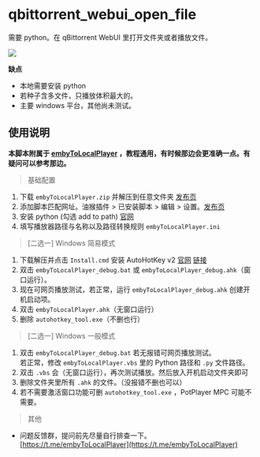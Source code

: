 # qbittorrent\_webui\_open_file

需要 python。在 qBittorrent WebUI 里打开文件夹或者播放文件。

![](https://github.com/kjtsune/embyToLocalPlayer/raw/main/qbittorrent_webui_open_file/qbittorrent_webui_open_file.png)

**缺点**

* 本地需要安装 python
* 若种子含多文件，只播放体积最大的。
* 主要 windows 平台，其他尚未测试。

## 使用说明

**本脚本附属于 [embyToLocalPlayer](https://greasyfork.org/zh-CN/scripts/448648-embytolocalplayer?locale_override=1)
，教程通用，有时候那边会更准确一点。有疑问可以参考那边。**


> 基础配置

1. 下载 `embyToLocalPlayer.zip` 并解压到任意文件夹 [发布页](https://github.com/kjtsune/embyToLocalPlayer/releases)
2. 添加脚本匹配网址。油猴插件 > 已安装脚本 > 编辑 >
   设置。[发布页](https://greasyfork.org/zh-CN/scripts/450015-qbittorrent-webui-open-file?locale_override=1)
3. 安装 python (勾选 add to path) [官网](https://www.python.org/downloads/)
4. 填写播放器路径与名称以及路径转换规则 `embyToLocalPlayer.ini`

> [二选一] Windows 简易模式

1. 下载解压并点击 `Install.cmd` 安装 AutoHotKey
   v2 [官网](https://www.autohotkey.com/) [链接](https://www.autohotkey.com/download/ahk-v2.zip)
2. 双击 `embyToLocalPlayer_debug.bat` 或 `embyToLocalPlayer_debug.ahk`（窗口运行）。
3. 现在可网页播放测试，若正常，运行 `embyToLocalPlayer_debug.ahk` 创建开机启动项。
4. 双击 `embyToLocalPlayer.ahk`（无窗口运行）
5. 删除 `autohotkey_tool.exe`（不删也行）

> [二选一] Windows 一般模式

1. 双击 `embyToLocalPlayer_debug.bat`  若无报错可网页播放测试。  
   若正常，修改 `embyToLocalPlayer.vbs` 里的 Python 路径和 `.py` 文件路径。
2. 双击 `.vbs` 会（无窗口运行），再次测试播放。然后放入开机启动文件夹即可
3. 删除文件夹里所有 `.ahk` 的文件。（没报错不删也可以）
4. 若不需要激活窗口功能可删 `autohotkey_tool.exe` ，PotPlayer MPC 可能不需要。

> 其他

* 问题反馈群，提问前先尽量自行排查一下。[https://t.me/embyToLocalPlayer](https://t.me/embyToLocalPlayer)
